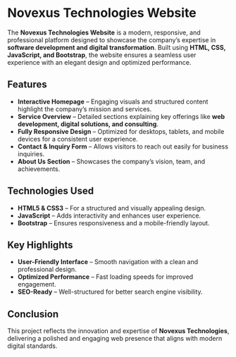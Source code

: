 # **Novexus Technologies Website**  

The **Novexus Technologies Website** is a modern, responsive, and professional platform designed to showcase the company’s expertise in **software development and digital transformation**. Built using **HTML, CSS, JavaScript, and Bootstrap**, the website ensures a seamless user experience with an elegant design and optimized performance.  

## **Features**  
- **Interactive Homepage** – Engaging visuals and structured content highlight the company’s mission and services.  
- **Service Overview** – Detailed sections explaining key offerings like **web development, digital solutions, and consulting**.  
- **Fully Responsive Design** – Optimized for desktops, tablets, and mobile devices for a consistent user experience.  
- **Contact & Inquiry Form** – Allows visitors to reach out easily for business inquiries.  
- **About Us Section** – Showcases the company’s vision, team, and achievements.  

## **Technologies Used**  
- **HTML5 & CSS3** – For a structured and visually appealing design.  
- **JavaScript** – Adds interactivity and enhances user experience.  
- **Bootstrap** – Ensures responsiveness and a mobile-friendly layout.  

## **Key Highlights**  
- **User-Friendly Interface** – Smooth navigation with a clean and professional design.  
- **Optimized Performance** – Fast loading speeds for improved engagement.  
- **SEO-Ready** – Well-structured for better search engine visibility.  

## **Conclusion**  
This project reflects the innovation and expertise of **Novexus Technologies**, delivering a polished and engaging web presence that aligns with modern digital standards.
